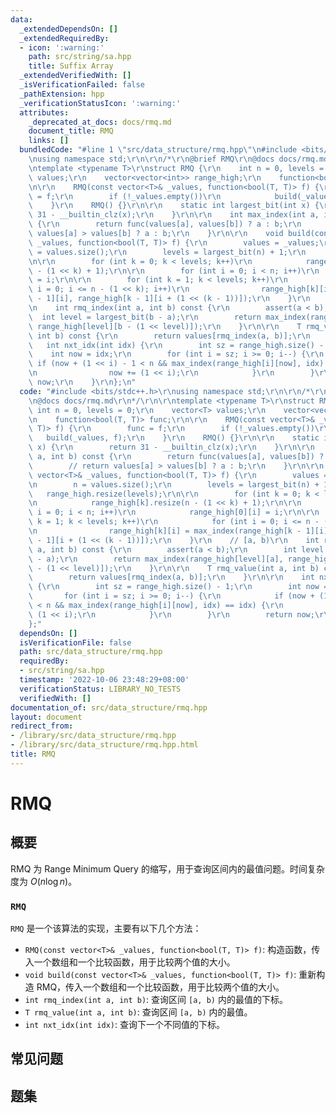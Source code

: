```yaml
---
data:
  _extendedDependsOn: []
  _extendedRequiredBy:
  - icon: ':warning:'
    path: src/string/sa.hpp
    title: Suffix Array
  _extendedVerifiedWith: []
  _isVerificationFailed: false
  _pathExtension: hpp
  _verificationStatusIcon: ':warning:'
  attributes:
    _deprecated_at_docs: docs/rmq.md
    document_title: RMQ
    links: []
  bundledCode: "#line 1 \"src/data_structure/rmq.hpp\"\n#include <bits/stdc++.h>\r\
    \nusing namespace std;\r\n\r\n/*\r\n@brief RMQ\r\n@docs docs/rmq.md\r\n*/\r\n\r\
    \ntemplate <typename T>\r\nstruct RMQ {\r\n    int n = 0, levels = 0;\r\n    vector<T>\
    \ values;\r\n    vector<vector<int>> range_high;\r\n    function<bool(T, T)> func;\r\
    \n\r\n    RMQ(const vector<T>& _values, function<bool(T, T)> f) {\r\n        func\
    \ = f;\r\n        if (!_values.empty())\r\n            build(_values, f);\r\n\
    \    }\r\n    RMQ() {}\r\n\r\n    static int largest_bit(int x) {\r\n        return\
    \ 31 - __builtin_clz(x);\r\n    }\r\n\r\n    int max_index(int a, int b) const\
    \ {\r\n        return func(values[a], values[b]) ? a : b;\r\n        // return\
    \ values[a] > values[b] ? a : b;\r\n    }\r\n\r\n    void build(const vector<T>&\
    \ _values, function<bool(T, T)> f) {\r\n        values = _values;\r\n        n\
    \ = values.size();\r\n        levels = largest_bit(n) + 1;\r\n        range_high.resize(levels);\r\
    \n\r\n        for (int k = 0; k < levels; k++)\r\n            range_high[k].resize(n\
    \ - (1 << k) + 1);\r\n\r\n        for (int i = 0; i < n; i++)\r\n            range_high[0][i]\
    \ = i;\r\n\r\n        for (int k = 1; k < levels; k++)\r\n            for (int\
    \ i = 0; i <= n - (1 << k); i++)\r\n                range_high[k][i] = max_index(range_high[k\
    \ - 1][i], range_high[k - 1][i + (1 << (k - 1))]);\r\n    }\r\n    // [a, b)\r\
    \n    int rmq_index(int a, int b) const {\r\n        assert(a < b);\r\n      \
    \  int level = largest_bit(b - a);\r\n        return max_index(range_high[level][a],\
    \ range_high[level][b - (1 << level)]);\r\n    }\r\n\r\n    T rmq_value(int a,\
    \ int b) const {\r\n        return values[rmq_index(a, b)];\r\n    }\r\n\r\n \
    \   int nxt_idx(int idx) {\r\n        int sz = range_high.size() - 1;\r\n    \
    \    int now = idx;\r\n        for (int i = sz; i >= 0; i--) {\r\n           \
    \ if (now + (1 << i) - 1 < n && max_index(range_high[i][now], idx) == idx) {\r\
    \n                now += (1 << i);\r\n            }\r\n        }\r\n        return\
    \ now;\r\n    }\r\n};\n"
  code: "#include <bits/stdc++.h>\r\nusing namespace std;\r\n\r\n/*\r\n@brief RMQ\r\
    \n@docs docs/rmq.md\r\n*/\r\n\r\ntemplate <typename T>\r\nstruct RMQ {\r\n   \
    \ int n = 0, levels = 0;\r\n    vector<T> values;\r\n    vector<vector<int>> range_high;\r\
    \n    function<bool(T, T)> func;\r\n\r\n    RMQ(const vector<T>& _values, function<bool(T,\
    \ T)> f) {\r\n        func = f;\r\n        if (!_values.empty())\r\n         \
    \   build(_values, f);\r\n    }\r\n    RMQ() {}\r\n\r\n    static int largest_bit(int\
    \ x) {\r\n        return 31 - __builtin_clz(x);\r\n    }\r\n\r\n    int max_index(int\
    \ a, int b) const {\r\n        return func(values[a], values[b]) ? a : b;\r\n\
    \        // return values[a] > values[b] ? a : b;\r\n    }\r\n\r\n    void build(const\
    \ vector<T>& _values, function<bool(T, T)> f) {\r\n        values = _values;\r\
    \n        n = values.size();\r\n        levels = largest_bit(n) + 1;\r\n     \
    \   range_high.resize(levels);\r\n\r\n        for (int k = 0; k < levels; k++)\r\
    \n            range_high[k].resize(n - (1 << k) + 1);\r\n\r\n        for (int\
    \ i = 0; i < n; i++)\r\n            range_high[0][i] = i;\r\n\r\n        for (int\
    \ k = 1; k < levels; k++)\r\n            for (int i = 0; i <= n - (1 << k); i++)\r\
    \n                range_high[k][i] = max_index(range_high[k - 1][i], range_high[k\
    \ - 1][i + (1 << (k - 1))]);\r\n    }\r\n    // [a, b)\r\n    int rmq_index(int\
    \ a, int b) const {\r\n        assert(a < b);\r\n        int level = largest_bit(b\
    \ - a);\r\n        return max_index(range_high[level][a], range_high[level][b\
    \ - (1 << level)]);\r\n    }\r\n\r\n    T rmq_value(int a, int b) const {\r\n\
    \        return values[rmq_index(a, b)];\r\n    }\r\n\r\n    int nxt_idx(int idx)\
    \ {\r\n        int sz = range_high.size() - 1;\r\n        int now = idx;\r\n \
    \       for (int i = sz; i >= 0; i--) {\r\n            if (now + (1 << i) - 1\
    \ < n && max_index(range_high[i][now], idx) == idx) {\r\n                now +=\
    \ (1 << i);\r\n            }\r\n        }\r\n        return now;\r\n    }\r\n\
    };"
  dependsOn: []
  isVerificationFile: false
  path: src/data_structure/rmq.hpp
  requiredBy:
  - src/string/sa.hpp
  timestamp: '2022-10-06 23:48:29+08:00'
  verificationStatus: LIBRARY_NO_TESTS
  verifiedWith: []
documentation_of: src/data_structure/rmq.hpp
layout: document
redirect_from:
- /library/src/data_structure/rmq.hpp
- /library/src/data_structure/rmq.hpp.html
title: RMQ
---
```

# RMQ

## 概要
RMQ 为 Range Minimum Query 的缩写，用于查询区间内的最值问题。时间复杂度为 $O(n\log n)$。

### `RMQ`
`RMQ` 是一个该算法的实现，主要有以下几个方法：
- `RMQ(const vector<T>& _values, function<bool(T, T)> f)`: 构造函数，传入一个数组和一个比较函数，用于比较两个值的大小。
- `void build(const vector<T>& _values, function<bool(T, T)> f)`: 重新构造 RMQ，传入一个数组和一个比较函数，用于比较两个值的大小。
- `int rmq_index(int a, int b)`: 查询区间 `[a, b)` 内的最值的下标。
- `T rmq_value(int a, int b)`: 查询区间 `[a, b)` 内的最值。
- `int nxt_idx(int idx)`: 查询下一个不同值的下标。


## 常见问题

## 题集